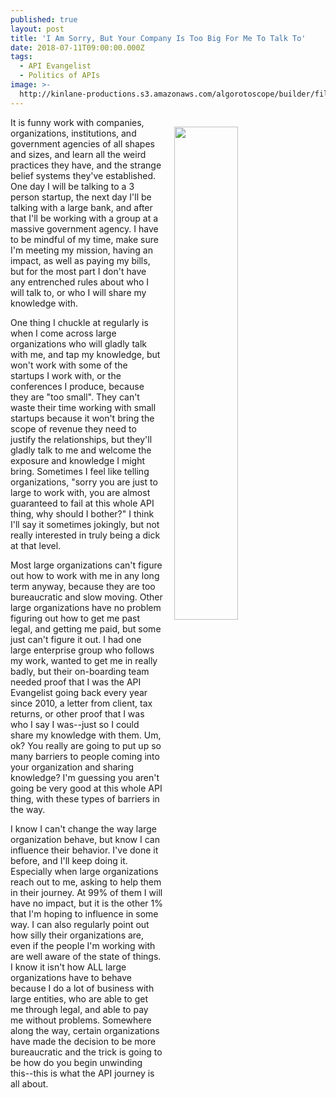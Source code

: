```yaml
---
published: true
layout: post
title: 'I Am Sorry, But Your Company Is Too Big For Me To Talk To'
date: 2018-07-11T09:00:00.000Z
tags:
  - API Evangelist
  - Politics of APIs
image: >-
  http://kinlane-productions.s3.amazonaws.com/algorotoscope/builder/filtered/104_198_800_500_0_max_0_-5_-1.jpg
---
```

<p><img src="{{ page.image }}" width="45%" align="right" style="padding: 15px;" /></p>It is funny work with companies, organizations, institutions, and government agencies of all shapes and sizes, and learn all the weird practices they have, and the strange belief systems they've established. One day I will be talking to a 3 person startup, the next day I'll be talking with a large bank, and after that I'll be working with a group at a massive government agency. I have to be mindful of my time, make sure I'm meeting my mission, having an impact, as well as paying my bills, but for the most part I don't have any entrenched rules about who I will talk to, or who I will share my knowledge with.

One thing I chuckle at regularly is when I come across large organizations who will gladly talk with me, and tap my knowledge, but won't work with some of the startups I work with, or the conferences I produce, because they are "too small". They can't waste their time working with small startups because it won't bring the scope of revenue they need to justify the relationships, but they'll gladly talk to me and welcome the exposure and knowledge I might bring. Sometimes I feel like telling organizations, "sorry you are just to large to work with, you are almost guaranteed to fail at this whole API thing, why should I bother?" I think I'll say it sometimes jokingly, but not really interested in truly being a dick at that level.

Most large organizations can't figure out how to work with me in any long term anyway, because they are too bureaucratic and slow moving. Other large organizations have no problem figuring out how to get me past legal, and getting me paid, but some just can't figure it out. I had one large enterprise group who follows my work, wanted to get me in really badly, but their on-boarding team needed proof that I was the API Evangelist going back every year since 2010, a letter from client, tax returns, or other proof that I was who I say I was--just so I could share my knowledge with them. Um, ok? You really are going to put up so many barriers to people coming into your organization and sharing knowledge? I'm guessing you aren't going be very good at this whole API thing, with these types of barriers in the way.

I know I can't change the way large organization behave, but know I can influence their behavior. I've done it before, and I'll keep doing it. Especially when large organizations reach out to me, asking to help them in their journey. At 99% of them I will have no impact, but it is the other 1% that I'm hoping to influence in some way. I can also regularly point out how silly their organizations are, even if the people I'm working with are well aware of the state of things. I know it isn't how ALL large organizations have to behave because I do a lot of business with large entities, who are able to get me through legal, and able to pay me without problems. Somewhere along the way, certain organizations have made the decision to be more bureaucratic and the trick is going to be how do you begin unwinding this--this is what the API journey is all about.
